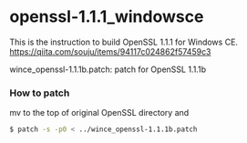 # openssl-1.1.1_windowsce

This is the instruction to build OpenSSL 1.1.1 for Windows CE.
https://qiita.com/souju/items/94117c024862f57459c3

wince_openssl-1.1.1b.patch: patch for OpenSSL 1.1.1b

### How to patch
mv to the top of original OpenSSL directory and
```bash
$ patch -s -p0 < ../wince_openssl-1.1.1b.patch
```

